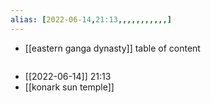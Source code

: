 ```yaml
---
alias: [2022-06-14,21:13,,,,,,,,,,,]
---
```

- [[eastern ganga dynasty]]
table of content
```toc
```

- [[2022-06-14]] 21:13
- [[konark sun temple]]